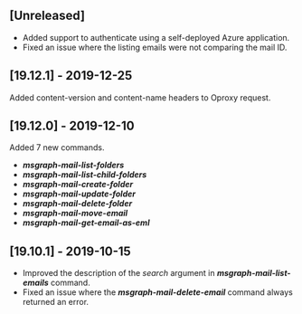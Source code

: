 ## [Unreleased]
  - Added support to authenticate using a self-deployed Azure application.
  - Fixed an issue where the listing emails were not comparing the mail ID.

## [19.12.1] - 2019-12-25
Added content-version and content-name headers to Oproxy request.

## [19.12.0] - 2019-12-10
Added 7 new commands.
  - ***msgraph-mail-list-folders***
  - ***msgraph-mail-list-child-folders***
  - ***msgraph-mail-create-folder***
  - ***msgraph-mail-update-folder***
  - ***msgraph-mail-delete-folder***
  - ***msgraph-mail-move-email***
  - ***msgraph-mail-get-email-as-eml***

## [19.10.1] - 2019-10-15
  - Improved the description of the *search* argument in ***msgraph-mail-list-emails*** command.
  - Fixed an issue where the ***msgraph-mail-delete-email*** command always returned an error.
